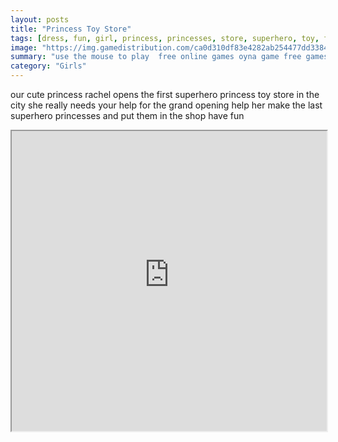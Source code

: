 ```yaml
---
layout: posts
title: "Princess Toy Store"
tags: [dress, fun, girl, princess, princesses, store, superhero, toy, free, online, games, oyna, game, free, games, play, play, games]
image: "https://img.gamedistribution.com/ca0d310df83e4282ab254477dd3384f9.jpg"
summary: "use the mouse to play  free online games oyna game free games play play games"
category: "Girls"
---
```


our cute princess rachel opens the first superhero princess toy store in the city she really needs your help for the grand opening help her make the last superhero princesses and put them in the shop have fun

<iframe width="100%" height="480px;" src="https://html5.gamedistribution.com/ca0d310df83e4282ab254477dd3384f9/"></iframe>